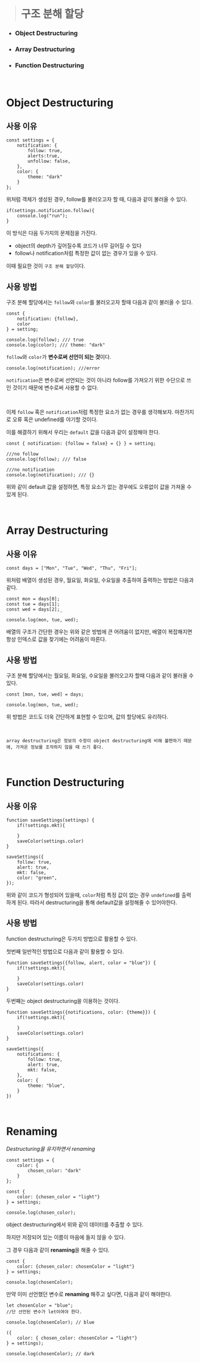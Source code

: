 > # **구조 분해 할당**

- ### Object Destructuring
- ### Array Destructuring
- ### Function Destructuring

<br>

# **Object Destructuring**

## **사용 이유**

```JS
const settings = {
    notification: {
        follow: true,
        alerts:true,
        unfollow: false,
    },
    color: {
        theme: "dark"
    }
};
```

위처럼 객체가 생성된 경우, follow를 불러오고자 할 때, 다음과 같이 불러올 수 있다.

```JS
if(settings.notification.follow){
    console.log("run");
}
```

이 방식은 다음 두가지의 문제점을 가진다.

- object의 depth가 깊어질수록 코드가 너무 길어질 수 있다
- follow나 notification처럼 특정한 값이 없는 경우가 있을 수 있다.

이때 필요한 것이 `구조 분해 할당`이다.

## **사용 방법**

구조 분해 할당에서는 `follow`와 `color`를 불러오고자 할때 다음과 같이 불러올 수 있다.

```JS
const {
    notification: {follow},
    color
} = setting;

console.log(follow); /// true
console.log(color); /// theme: "dark"
```

`follow`와 `color`가 **변수로써 선언이 되는 것**이다.

```JS
console.log(notification); ///error
```

`notification`은 변수로써 선언되는 것이 아니라 follow를 가져오기 위한 수단으로 쓰인 것이기 때문에 변수로써 사용할 수 없다.

<br>

이제 `follow` 혹은 `notification`처럼 특정한 요소가 없는 경우를 생각해보자.
마찬가지로 오류 혹은 undefined를 야기할 것이다.

이를 해결하기 위해서 우리는 `default` 값을 다음과 같이 설정해야 한다.

```JS
const { notification: {follow = false} = {} } = setting;

///no follow
console.log(follow); /// false

///no notification
console.log(notification); /// {}
```

위와 같이 default 값을 설정하면, 특정 요소가 없는 경우에도 오류없이 값을 가져올 수 있게 된다.

<br>

# **Array Destructuring**

## **사용 이유**

```JS
const days = ["Mon", "Tue", "Wed", "Thu", "Fri"];
```

위처럼 배열이 생성된 경우, 월요일, 화요일, 수요일을 추출하여 출력하는 방법은 다음과 같다.

```JS
const mon = days[0];
const tue = days[1];
const wed = days[2];_

console.log(mon, tue, wed);
```

배열의 구조가 간단한 경우는 위와 같은 방법에 큰 어려움이 없지만, 배열이 복잡해지면 항상 인덱스로 값을 찾기에는 어려움이 따른다.

## **사용 방법**

구조 분해 할당에서는 월요일, 화요일, 수요일을 불러오고자 할때 다음과 같이 불러올 수 있다.

```JS
const [mon, tue, wed] = days;

console.log(mon, tue, wed);
```

위 방법은 코드도 더욱 간단하게 표현할 수 있으며, 값의 할당에도 유리하다.

<br>

    array destructuring은 정보의 수정이 object destructuring에 비해 불편하기 때문에, 가져온 정보를 조작하지 않을 때 쓰기 좋다.

<br>

# **Function Destructuring**

## **사용 이유**

```JS
function saveSettings(settings) {
    if(!settings.mkt){

    }
    saveColor(settings.color)
}

saveSettings({
    follow: true,
    alert: true,
    mkt: false,
    color: "green",
});
```

위와 같이 코드가 형성되어 있을때, `color`처럼 특정 값이 없는 경우 `undefined`를 출력하게 된다. 따라서 destructuring을 통해 default값을 설정해줄 수 있어야한다.

## **사용 방법**

function destructuring은 두가지 방법으로 활용할 수 있다.

첫번째 일반적인 방법으로 다음과 같이 활용할 수 있다.

```JS
function saveSettings({follow, alert, color = "blue"}) {
    if(!settings.mkt){

    }
    saveColor(settings.color)
}
```

두번째는 object destructuring을 이용하는 것이다.

```JS
function saveSettings({notifications, color: {theme}}) {
    if(!settings.mkt){

    }
    saveColor(settings.color)
}

saveSettings({
    notifications: {
        follow: true,
        alert: true,
        mkt: false,
    },
    color: {
        theme: "blue",
    }
})
```

<br>

# **Renaming**

_Destructuring을 유지하면서 renaming_

```JS
const settings = {
    color: {
        chosen_color: "dark"
    }
};

const {
    color: {chosen_color = "light"}
} = settings;

console.log(chosen_color);
```

object destructuring에서 위와 같이 데이터를 추출할 수 있다.

하지만 저장되어 있는 이름이 마음에 들지 않을 수 있다.

그 경우 다음과 같이 **renaming**을 해줄 수 있다.

```JS
const {
    color: {chosen_color: chosenColor = "light"}
} = settings;

console.log(chosenColor);
```

만약 이미 선언했던 변수로 **renaming** 해주고 싶다면, 다음과 같이 해야한다.

```JS
let chosenColor = "blue";
//단 선언된 변수가 let이여야 한다.

console.log(chosenColor); // blue

({
    color: { chosen_color: chosenColor = "light"}
} = settings);

console.log(chosenColor); // dark
```
